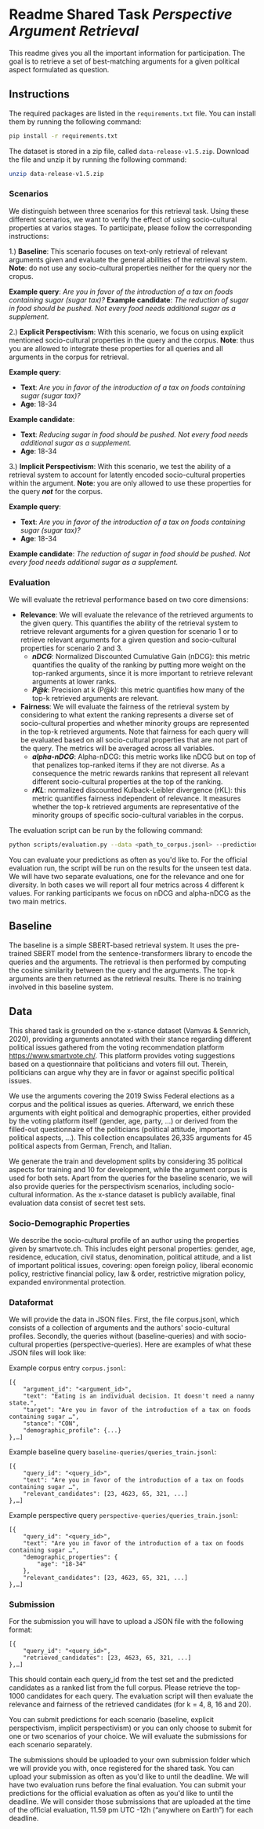# Readme Shared Task *Perspective Argument Retrieval*

This readme gives you all the important information for participation. The goal is to retrieve a set of best-matching
arguments for a given political aspect formulated as question.

## Instructions

The required packages are listed in the `requirements.txt` file. You can install them by running the following command:

```bash
pip install -r requirements.txt
```

The dataset is stored in a zip file, called `data-release-v1.5.zip`. Download the file and unzip it by running the
following command:

```bash
unzip data-release-v1.5.zip
```

### Scenarios

We distinguish between three scenarios for this retrieval task. Using these different scenarios, we want to verify the
effect of using socio-cultural properties at varios stages. To participate, please follow the corresponding
instructions:

1.) **Baseline**: This scenario focuses on text-only retrieval of relevant arguments given and evaluate the general
abilities of the retrieval system. **Note**: do not use any socio-cultural properties neither for the query nor the
cropus.

**Example query**:  _Are you in favor of the introduction of a tax on foods containing sugar (sugar tax)?_
**Example candidate**:  _The reduction of sugar in food should be pushed. Not every food needs additional sugar as a
supplement._

2.) **Explicit Perspectivism**: With this scenario, we focus on using explicit mentioned socio-cultural properties
in the query and the corpus. **Note**: thus you are allowed to integrate these properties for all queries and all
arguments in the corpus for retrieval.

**Example query**:

- **Text**: _Are you in favor of the introduction of a tax on foods containing sugar (sugar tax)?_
- **Age**: 18-34

**Example candidate**:

- **Text**: _Reducing sugar in food should be pushed. Not every food needs additional sugar as a supplement._
- **Age**: 18-34

3.) **Implicit Perspectivism**: With this scenario, we test the ability of a retrieval system to account for latently
encoded socio-cultural properties within the argument. **Note**: you are only allowed to use these properties for the
query **_not_** for the corpus.

**Example query**:

- **Text**: _Are you in favor of the introduction of a tax on foods containing sugar (sugar tax)?_
- **Age**: 18-34

**Example candidate**:  _The reduction of sugar in food should be pushed. Not every food needs additional sugar as a
supplement._

### Evaluation

We will evaluate the retrieval performance based on two core dimensions:

- **Relevance**: We will evaluate the relevance of the retrieved arguments to the given query. This quantifies the
  ability of the retrieval system to retrieve relevant arguments for a given question for scenario 1 or to retrieve
  relevant arguments for a given question and socio-cultural properties for scenario 2 and 3.
    - ***nDCG***: Normalized Discounted Cumulative Gain (nDCG): this metric quantifies the quality of the ranking by
      putting more weight on the top-ranked arguments, since it is more important to retrieve relevant arguments at
      lower ranks.
    - ***P@k***: Precision at k (P@k): this metric quantifies how many of the top-k retrieved arguments are relevant.
- **Fairness**: We will evaluate the fairness of the retrieval system by considering to what extent the ranking
  represents a diverse set of socio-cultural properties and whether minority groups are represented in the top-k
  retrieved arguments. Note that fairness for each query will be evaluated based on all socio-cultural properties that
  are not part of the query. The metrics will be averaged across all variables.
    - ***alpha-nDCG***: Alpha-nDCG: this metric works like nDCG but on top of that penalizes top-ranked items if they
      are not diverse. As a consequence the metric rewards rankins that represent all relevant different socio-cultural
      properties at the top of the ranking.
    - ***rKL***: normalized discounted Kulback-Leibler divergence (rKL): this metric quantifies fairness independent of
      relevance. It measures whether the top-k retrieved arguments are representative of the minority groups of specific
      socio-cultural variables in the corpus.

The evaluation script can be run by the following command:

```bash
python scripts/evaluation.py --data <path_to_corpus.jsonl> --predictions <path_to_predictions.jsonl> --output_dir <path_to_store_results> --diversity True
```

You can evaluate your predictions as often as you'd like to. For the official evaluation run, the script will be run on
the results
for the unseen test data. We will have two separate evaluations, one for the relevance and one for diversity. In both
cases we will report all four metrics across 4 different k values. For ranking participants we focus on nDCG and
alpha-nDCG as the two main metrics.

## Baseline

The baseline is a simple SBERT-based retrieval system. It uses the pre-trained SBERT model from the
sentence-transformers
library to encode the queries and the arguments. The retrieval is then performed by computing the cosine similarity
between the query and the arguments. The top-k arguments are then returned as the retrieval results. There is no
training
involved in this baseline system.

## Data

This shared task is grounded on the x-stance dataset (Vamvas & Sennrich, 2020), providing arguments annotated with their
stance regarding different political issues gathered from the voting recommendation platform https://www.smartvote.ch/.
This platform provides voting suggestions based on a questionnaire that politicians and voters fill out. Therein,
politicians can argue why they are in favor or against specific political issues.

We use the arguments covering the 2019 Swiss Federal elections as a corpus and the political issues as queries.
Afterward, we enrich these arguments with eight political and demographic properties, either provided by the voting
platform itself (gender, age, party, …) or derived from the filled-out questionnaire of the politicians (political
attitude, important political aspects, …). This collection encapsulates 26,335 arguments for 45 political aspects from
German, French, and Italian.

We generate the train and development splits by considering 35 political aspects for training and 10 for development,
while the argument corpus is used for both sets. Apart from the queries for the baseline scenario, we will also provide
queries for the perspectivism scenarios, including socio-cultural information. As the x-stance dataset is publicly
available, final evaluation data consist of secret test sets.

### Socio-Demographic Properties

We describe the socio-cultural profile of an author using the properties given by smartvote.ch. This includes eight
personal properties: gender, age, residence, education, civil status, denomination, political attitude, and a list of
important political issues, covering: open foreign policy, liberal economic policy, restrictive financial policy, law &
order, restrictive migration policy, expanded environmental protection.

### Dataformat

We will provide the data in JSON files. First, the file corpus.jsonl, which consists of a collection of arguments and
the authors' socio-cultural profiles. Secondly, the queries without (baseline-queries) and with socio-cultural
properties (perspective-queries). Here are examples of what these JSON files will look like:

Example corpus entry `corpus.jsonl`:

    [{
    	"argument_id": "<argument_id>",
    	"text": "Eating is an individual decision. It doesn't need a nanny state.",
    	"target": "Are you in favor of the introduction of a tax on foods containing sugar …",
    	"stance": "CON",
    	"demographic_profile": {...}
    },…]

Example baseline query `baseline-queries/queries_train.jsonl`:

    [{
    	"query_id": "<query_id>",
    	"text": "Are you in favor of the introduction of a tax on foods containing sugar …",
    	"relevant_candidates": [23, 4623, 65, 321, ...]
    },…]

Example perspective query `perspective-queries/queries_train.jsonl`:

    [{
    	"query_id": "<query_id>",
    	"text": "Are you in favor of the introduction of a tax on foods containing sugar …",
    	"demographic_properties": {
    		"age": "18-34"
    	},
    	"relevant_candidates": [23, 4623, 65, 321, ...]
    },…]

### Submission

For the submission you will have to upload a JSON file with the following format:

    [{
    	"query_id": "<query_id>",
    	"retrieved_candidates": [23, 4623, 65, 321, ...]
    },…]    

This should contain each query_id from the test set and the predicted candidates as a ranked list from the full corpus.
Please retrieve the top-1000 candidates for each query. The evaluation script will then evaluate the relevance and
fairness of the retrieved candidates (for k = 4, 8, 16 and 20).

You can submit predictions for each scenario (baseline, explicit perspectivism, implicit perspectivism) or you can
only choose to submit for one or two scenarios of your choice. We will evaluate the submissions for each scenario
separately.

The submissions should be uploaded to your own submission folder which we will provide you with, once registered for
the shared task. You can upload your submission as often as you'd like to until the deadline. We will have two evaluation
runs before the final evaluation. You can submit your predictions for the official evaluation as often as you'd like to
until the deadline. We will consider those submissions that are uploaded at the time of the official evaluation, 
11.59 pm UTC -12h (“anywhere on Earth”) for each deadline. 


  
